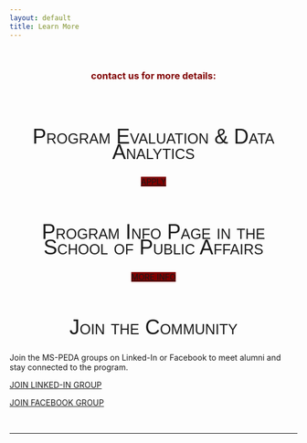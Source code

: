 ```yaml
---
layout: default
title: Learn More
---
```




<br>



### contact us for more details:

<br>

## Program Evaluation & Data Analytics

<center>
<a class="uk-button uk-button-primary" href="https://asuonline.asu.edu/online-degree-programs/graduate/program-evaluation-and-data-analytics-ms/">APPLY</a>
</center>
<br>



## Program Info Page in the School of Public Affairs 

<center>
<a class="uk-button uk-button-primary" href="https://publicservice.asu.edu/masters-degrees-phds/majorinfo/PPPGEMS/graduate/false/2">MORE INFO</a>
</center>
<br>


## Join the Community

Join the MS-PEDA groups on Linked-In or Facebook to meet alumni and stay connected to the program. 

[JOIN LINKED-IN GROUP](https://www.linkedin.com/groups/13977637/)

[JOIN FACEBOOK GROUP](https://www.facebook.com/groups/507960480629680)


<br>
<hr>
<br>


<br>




<style>
h2 {
font-family: "Century Gothic", CenturyGothic, AppleGothic, sans-serif; 
  font-size: 36px; 
  font-style: normal; 
  font-variant: small-caps; 
  font-weight: 100;
  line-height: 26.4px;
  text-align: center;
}
h1 { 
  font-size: 36px;  
  color: maroon;
  text-align: center;
}
h3 {
  text-align: center;
  color: maroon;
}
img {
  display: block;
  margin-left: auto;
  margin-right: auto;
}
.uk-button-primary{
   align: middle;
   background-color: maroon;
 }
</style>
 

